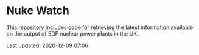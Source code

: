 # Nuke Watch

This repository includes code for retrieving the latest information available on the output of EDF nuclear power plants in the UK.

Last updated: 2020-12-09 07:06